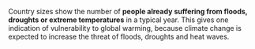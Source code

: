 Country sizes show the number of **people already suffering from floods, droughts or extreme temperatures** in a typical year. This gives one indication of vulnerability to global warming, because climate change is expected to increase the threat of floods, droughts and heat waves.